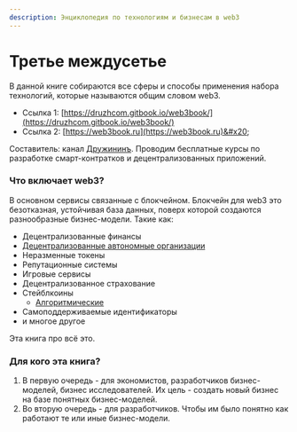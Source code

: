 ```yaml
---
description: Энциклопедия по технологиям и бизнесам в web3
---
```


# Третье междусетье

В данной книге собираются все сферы и способы применения набора технологий, которые называются общим словом web3.

* Ссылка 1: [https://druzhcom.gitbook.io/web3book/](https://druzhcom.gitbook.io/web3book/)
* Ссылка 2: [https://web3book.ru](https://web3book.ru)&#x20;

Составитель: канал [Дружининъ](https://t.me/druzhcom). Проводим бесплатные курсы по разработке смарт-контратков и децентрализованных приложений.

### Что включает web3?

В основном сервисы связанные с блокчейном. Блокчейн для web3 это безотказная, устойчивая база данных, поверх которой создаются разнообразные бизнес-модели. Такие как:

* Децентрализованные финансы
* [Децентрализованные автономные организации](dao.md)
* Неразменные токены
* Репутационные системы
* Игровые сервисы
* Децентрализованное страхование
* Стейблкоины
  * [Алгоритмические](steiblkoiny/algoritmicheskie.md)
* Самоподдерживаемые идентификаторы
* и многое другое

Эта книга про всё это.&#x20;

### Для кого эта книга?

1. В первую очередь - для экономистов, разработчиков бизнес-моделей, бизнес исследователей. Их цель - создать новый бизнес на базе понятных бизнес-моделей.
2. Во вторую очередь - для разработчиков. Чтобы им было понятно как работают те или иные бизнес-модели.

